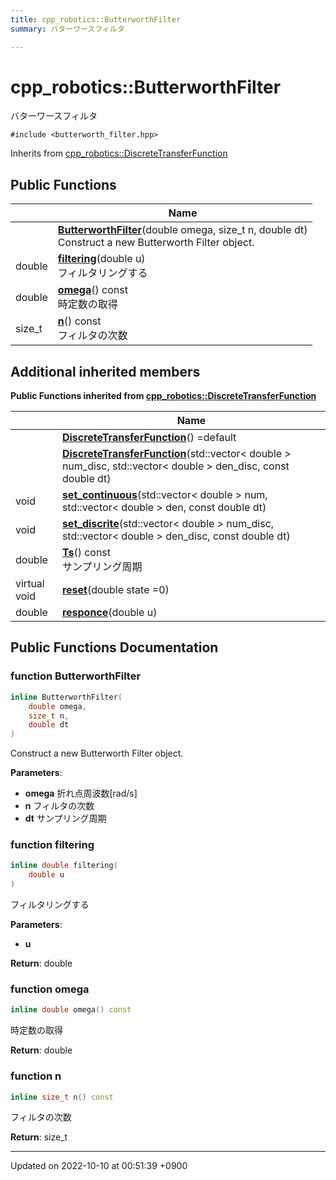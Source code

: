 ```yaml
---
title: cpp_robotics::ButterworthFilter
summary: バターワースフィルタ 

---
```


# cpp_robotics::ButterworthFilter



バターワースフィルタ 


`#include <butterworth_filter.hpp>`

Inherits from [cpp_robotics::DiscreteTransferFunction](/cpp_robotics/doxybook/Classes/classcpp__robotics_1_1DiscreteTransferFunction/)

## Public Functions

|                | Name           |
| -------------- | -------------- |
| | **[ButterworthFilter](/cpp_robotics/doxybook/Classes/classcpp__robotics_1_1ButterworthFilter/#function-butterworthfilter)**(double omega, size_t n, double dt)<br>Construct a new Butterworth Filter object.  |
| double | **[filtering](/cpp_robotics/doxybook/Classes/classcpp__robotics_1_1ButterworthFilter/#function-filtering)**(double u)<br>フィルタリングする  |
| double | **[omega](/cpp_robotics/doxybook/Classes/classcpp__robotics_1_1ButterworthFilter/#function-omega)**() const<br>時定数の取得  |
| size_t | **[n](/cpp_robotics/doxybook/Classes/classcpp__robotics_1_1ButterworthFilter/#function-n)**() const<br>フィルタの次数  |

## Additional inherited members

**Public Functions inherited from [cpp_robotics::DiscreteTransferFunction](/cpp_robotics/doxybook/Classes/classcpp__robotics_1_1DiscreteTransferFunction/)**

|                | Name           |
| -------------- | -------------- |
| | **[DiscreteTransferFunction](/cpp_robotics/doxybook/Classes/classcpp__robotics_1_1DiscreteTransferFunction/#function-discretetransferfunction)**() =default |
| | **[DiscreteTransferFunction](/cpp_robotics/doxybook/Classes/classcpp__robotics_1_1DiscreteTransferFunction/#function-discretetransferfunction)**(std::vector< double > num_disc, std::vector< double > den_disc, const double dt) |
| void | **[set_continuous](/cpp_robotics/doxybook/Classes/classcpp__robotics_1_1DiscreteTransferFunction/#function-set-continuous)**(std::vector< double > num, std::vector< double > den, const double dt) |
| void | **[set_discrite](/cpp_robotics/doxybook/Classes/classcpp__robotics_1_1DiscreteTransferFunction/#function-set-discrite)**(std::vector< double > num_disc, std::vector< double > den_disc, const double dt) |
| double | **[Ts](/cpp_robotics/doxybook/Classes/classcpp__robotics_1_1DiscreteTransferFunction/#function-ts)**() const<br>サンプリング周期  |
| virtual void | **[reset](/cpp_robotics/doxybook/Classes/classcpp__robotics_1_1DiscreteTransferFunction/#function-reset)**(double state =0) |
| double | **[responce](/cpp_robotics/doxybook/Classes/classcpp__robotics_1_1DiscreteTransferFunction/#function-responce)**(double u) |


## Public Functions Documentation

### function ButterworthFilter

```cpp
inline ButterworthFilter(
    double omega,
    size_t n,
    double dt
)
```

Construct a new Butterworth Filter object. 

**Parameters**: 

  * **omega** 折れ点周波数[rad/s] 
  * **n** フィルタの次数 
  * **dt** サンプリング周期 


### function filtering

```cpp
inline double filtering(
    double u
)
```

フィルタリングする 

**Parameters**: 

  * **u** 


**Return**: double 

### function omega

```cpp
inline double omega() const
```

時定数の取得 

**Return**: double 

### function n

```cpp
inline size_t n() const
```

フィルタの次数 

**Return**: size_t 

-------------------------------

Updated on 2022-10-10 at 00:51:39 +0900
